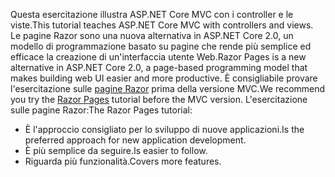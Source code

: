 <span data-ttu-id="07de4-101">Questa esercitazione illustra ASP.NET Core MVC con i controller e le viste.</span><span class="sxs-lookup"><span data-stu-id="07de4-101">This tutorial teaches ASP.NET Core MVC with controllers and views.</span></span> <span data-ttu-id="07de4-102">Le pagine Razor sono una nuova alternativa in ASP.NET Core 2.0, un modello di programmazione basato su pagine che rende più semplice ed efficace la creazione di un'interfaccia utente Web.</span><span class="sxs-lookup"><span data-stu-id="07de4-102">Razor Pages is a new alternative in ASP.NET Core 2.0, a page-based programming model that makes building web UI easier and more productive.</span></span> <span data-ttu-id="07de4-103">È consigliabile provare l'esercitazione sulle [pagine Razor](xref:tutorials/razor-pages/razor-pages-start) prima della versione MVC.</span><span class="sxs-lookup"><span data-stu-id="07de4-103">We recommend you try the [Razor Pages](xref:tutorials/razor-pages/razor-pages-start) tutorial before the MVC version.</span></span> <span data-ttu-id="07de4-104">L'esercitazione sulle pagine Razor:</span><span class="sxs-lookup"><span data-stu-id="07de4-104">The Razor Pages tutorial:</span></span>

* <span data-ttu-id="07de4-105">È l'approccio consigliato per lo sviluppo di nuove applicazioni.</span><span class="sxs-lookup"><span data-stu-id="07de4-105">Is the preferred approach for new application development.</span></span>
* <span data-ttu-id="07de4-106">È più semplice da seguire.</span><span class="sxs-lookup"><span data-stu-id="07de4-106">Is easier to follow.</span></span>
* <span data-ttu-id="07de4-107">Riguarda più funzionalità.</span><span class="sxs-lookup"><span data-stu-id="07de4-107">Covers more features.</span></span>
